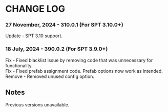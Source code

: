 # CHANGE LOG


### 27 November, 2024 - 310.0.1 (For SPT 3.10.0+)
Update - SPT 3.10 support.</br>

### 18 July, 2024 - 390.0.2 (For SPT 3.9.0+)
Fix - Fixed blacklist issue by removing code that was unnecessary for functionality.</br>
Fix - Fixed prefab assignment code. Prefab options now work as intended.</br>
Remove - Removed unused config option.</br>


## Notes
Previous versions unavailable.
